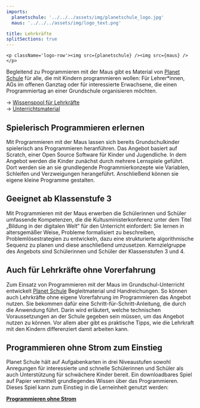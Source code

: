```yaml
---
imports:
  planetschule: '../../../assets/img/planetschule_logo.jpg'
  maus: '../../../assets/img/logo_text.png'

title: Lehrkräfte
splitSections: true
---
```


```render html
<p className='logo-row'><img src={planetschule} /><img src={maus} /></p>
```

Begleitend zu Programmieren mit der Maus gibt es Material von [Planet Schule](https://www.planet-schule.de/) für alle, die mit Kindern programmieren wollen: Für Lehrer\*innen, AGs im offenen Ganztag oder für interessierte Erwachsene, die einen Programmiertag an einer Grundschule organisieren möchten.

→ [Wissenspool für Lehrkräfte](https://www.planet-schule.de/wissenspool/programmieren-mit-der-maus/inhalt/lernspiel-online.html)  
→ [Unterrichtsmaterial](https://www.planet-schule.de/wissenspool/programmieren-mit-der-maus/inhalt/unterricht.html)

## Spielerisch Programmieren erlernen

Mit Programmieren mit der Maus lassen sich bereits Grundschulkinder spielerisch ans Programmieren heranführen. Das Angebot basiert auf Scratch, einer Open Source Software für Kinder und Jugendliche. In dem Angebot werden die Kinder zunächst durch mehrere Lernspiele geführt. Dort werden sie an sie grundlegende Programmierkonzepte wie Variablen, Schleifen und Verzweigungen herangeführt. Anschließend können sie eigene kleine Programme gestalten.

## Geeignet ab Klassenstufe 3

Mit Programmieren mit der Maus erwerben die Schülerinnen und Schüler umfassende Kompetenzen, die die Kultusministerkonferenz unter dem Titel „Bildung in der digitalen Welt“ für den Unterricht einfordert: Sie lernen in altersgemäßer Weise, Probleme formalisiert zu beschreiben, Problemlösestrategien zu entwickeln, dazu eine strukturierte algorithmische Sequenz zu planen und diese anschließend umzusetzen. Kernzielgruppe des Angebots sind Schülerinnen und Schüler der Klassenstufen 3 und 4.

## Auch für Lehrkräfte ohne Vorerfahrung

Zum Einsatz von Programmieren mit der Maus im Grundschul-Unterricht entwickelt [Planet Schule](https://www.planet-schule.de/) Begleitmaterial und Handreichungen. So können auch Lehrkräfte ohne eigene Vorerfahrung im Programmieren das Angebot nutzen. Sie bekommen dafür eine Schritt-für-Schritt-Anleitung, die durch die Anwendung führt. Darin wird erläutert, welche technischen Voraussetzungen an der Schule gegeben sein müssen, um das Angebot nutzen zu können. Vor allem aber gibt es praktische Tipps, wie die Lehrkraft mit den Kindern differenziert damit arbeiten kann.

## Programmieren ohne Strom zum Einstieg

Planet Schule hält auf Aufgabenkarten in drei Niveaustufen sowohl Anregungen für interessierte und schnelle Schülerinnen und Schüler als auch Unterstützung für schwächere Kinder bereit. Ein downloadbares Spiel auf Papier vermittelt grundlegendes Wissen über das Programmieren. Dieses Spiel kann zum Einstieg in die Lerneinheit genutzt werden:

**[Programmieren ohne Strom](https://www.planet-schule.de/wissenspool/programmieren-mit-der-maus/inhalt/unterricht/programmieren-ohne-strom.html)**
